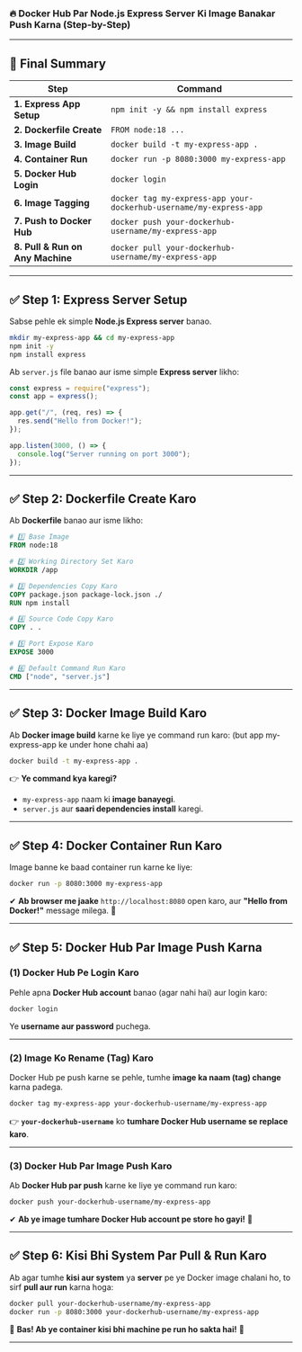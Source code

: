 ### **🔥 Docker Hub Par Node.js Express Server Ki Image Banakar Push Karna (Step-by-Step)**

---

## **🎯 Final Summary**

| **Step**                         | **Command**                                                        |
| -------------------------------- | ------------------------------------------------------------------ |
| **1. Express App Setup**         | `npm init -y && npm install express`                               |
| **2. Dockerfile Create**         | `FROM node:18 ...`                                                 |
| **3. Image Build**               | `docker build -t my-express-app .`                                 |
| **4. Container Run**             | `docker run -p 8080:3000 my-express-app`                           |
| **5. Docker Hub Login**          | `docker login`                                                     |
| **6. Image Tagging**             | `docker tag my-express-app your-dockerhub-username/my-express-app` |
| **7. Push to Docker Hub**        | `docker push your-dockerhub-username/my-express-app`               |
| **8. Pull & Run on Any Machine** | `docker pull your-dockerhub-username/my-express-app`               |

---

## **✅ Step 1: Express Server Setup**

Sabse pehle ek simple **Node.js Express server** banao.

```sh
mkdir my-express-app && cd my-express-app
npm init -y
npm install express
```

Ab `server.js` file banao aur isme simple **Express server** likho:

```javascript
const express = require("express");
const app = express();

app.get("/", (req, res) => {
  res.send("Hello from Docker!");
});

app.listen(3000, () => {
  console.log("Server running on port 3000");
});
```

---

## **✅ Step 2: Dockerfile Create Karo**

Ab **Dockerfile** banao aur isme likho:

```dockerfile
# 1️⃣ Base Image
FROM node:18

# 2️⃣ Working Directory Set Karo
WORKDIR /app

# 3️⃣ Dependencies Copy Karo
COPY package.json package-lock.json ./
RUN npm install

# 4️⃣ Source Code Copy Karo
COPY . .

# 5️⃣ Port Expose Karo
EXPOSE 3000

# 6️⃣ Default Command Run Karo
CMD ["node", "server.js"]
```

---

## **✅ Step 3: Docker Image Build Karo**

Ab **Docker image build** karne ke liye ye command run karo: (but app my-express-app ke under hone chahi aa)

```sh
docker build -t my-express-app .
```

👉 **Ye command kya karegi?**

- `my-express-app` naam ki **image banayegi**.
- `server.js` aur **saari dependencies install** karegi.

---

## **✅ Step 4: Docker Container Run Karo**

Image banne ke baad container run karne ke liye:

```sh
docker run -p 8080:3000 my-express-app
```

✔ **Ab browser me jaake** `http://localhost:8080` open karo, aur **"Hello from Docker!"** message milega. 🚀

---

## **✅ Step 5: Docker Hub Par Image Push Karna**

### **(1) Docker Hub Pe Login Karo**

Pehle apna **Docker Hub account** banao (agar nahi hai) aur login karo:

```sh
docker login
```

Ye **username aur password** puchega.

---

### **(2) Image Ko Rename (Tag) Karo**

Docker Hub pe push karne se pehle, tumhe **image ka naam (tag) change** karna padega.

```sh
docker tag my-express-app your-dockerhub-username/my-express-app
```

👉 **`your-dockerhub-username`** ko **tumhare Docker Hub username se replace karo**.

---

### **(3) Docker Hub Par Image Push Karo**

Ab **Docker Hub par push** karne ke liye ye command run karo:

```sh
docker push your-dockerhub-username/my-express-app
```

✔ **Ab ye image tumhare Docker Hub account pe store ho gayi!** 🚀

---

## **✅ Step 6: Kisi Bhi System Par Pull & Run Karo**

Ab agar tumhe **kisi aur system** ya **server** pe ye Docker image chalani ho, to sirf **pull aur run** karna hoga:

```sh
docker pull your-dockerhub-username/my-express-app
docker run -p 8080:3000 your-dockerhub-username/my-express-app
```

🎉 **Bas! Ab ye container kisi bhi machine pe run ho sakta hai!** 🚀

---
